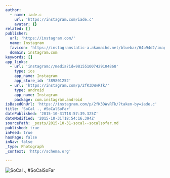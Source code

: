 ```yaml
---
author:
  - name: iade.c
    url: 'https://instagram.com/iade.c'
    avatar: {}
related: []
publisher:
  url: 'https://instagram.com/'
  name: Instagram
  favicon: 'https://instagramstatic-a.akamaihd.net/bluebar/64b94d2/images/ico/favicon.ico'
  domain: instagram.com
keywords: []
app_links:
  - url: 'instagram://media?id=981551007429104868'
    type: ios
    app_name: Instagram
    app_store_id: '389801252'
  - url: 'https://instagram.com/p/2fK3DWvRTk/'
    type: android
    app_name: Instagram
    package: com.instagram.android
isBasedOnUrl: 'https://instagram.com/p/2fK3DWvRTk/?taken-by=iade.c'
title: 'SoCal ., #SoCalSoFar'
datePublished: '2015-10-31T18:57:39.325Z'
dateModified: '2015-10-31T18:54:16.394Z'
sourcePath: _posts/2015-10-31-socal--socalsofar.md
published: true
inFeed: true
hasPage: false
inNav: false
_type: Photograph
_context: 'http://schema.org'

---
```

![SoCal &period;&comma; &num;SoCalSoFar](https://scontent.cdninstagram.com/hphotos-xfa1/t51.2885-15/e15/11253654_836421783117742_213336862_n.jpg)